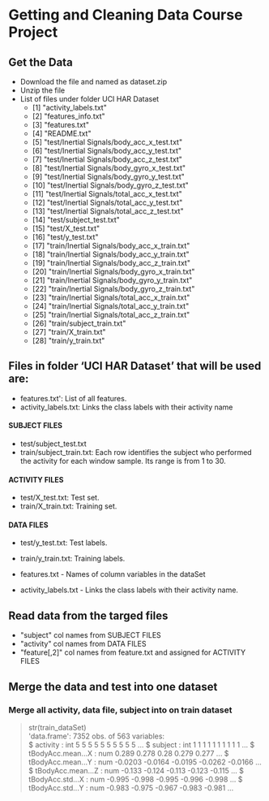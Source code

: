 # Getting and Cleaning Data Course Project

## Get the Data
* Download the file and named as dataset.zip
* Unzip the file
* List of files under folder UCI HAR Dataset
    + [1] "activity_labels.txt"                         
    + [2] "features_info.txt"                           
    + [3] "features.txt"                                
    + [4] "README.txt"                                  
    + [5] "test/Inertial Signals/body_acc_x_test.txt"   
    + [6] "test/Inertial Signals/body_acc_y_test.txt"   
    + [7] "test/Inertial Signals/body_acc_z_test.txt"   
    + [8] "test/Inertial Signals/body_gyro_x_test.txt"  
    + [9] "test/Inertial Signals/body_gyro_y_test.txt"  
    + [10] "test/Inertial Signals/body_gyro_z_test.txt"  
    + [11] "test/Inertial Signals/total_acc_x_test.txt"  
    + [12] "test/Inertial Signals/total_acc_y_test.txt"  
    + [13] "test/Inertial Signals/total_acc_z_test.txt"  
    + [14] "test/subject_test.txt"                       
    + [15] "test/X_test.txt"                             
    + [16] "test/y_test.txt"                             
    + [17] "train/Inertial Signals/body_acc_x_train.txt" 
    + [18] "train/Inertial Signals/body_acc_y_train.txt" 
    + [19] "train/Inertial Signals/body_acc_z_train.txt" 
    + [20] "train/Inertial Signals/body_gyro_x_train.txt"
    + [21] "train/Inertial Signals/body_gyro_y_train.txt"
    + [22] "train/Inertial Signals/body_gyro_z_train.txt"
    + [23] "train/Inertial Signals/total_acc_x_train.txt"
    + [24] "train/Inertial Signals/total_acc_y_train.txt"
    + [25] "train/Inertial Signals/total_acc_z_train.txt"
    + [26] "train/subject_train.txt"                     
    + [27] "train/X_train.txt"                           
    + [28] "train/y_train.txt"     

## Files in folder ‘UCI HAR Dataset’ that will be used are:
* features.txt': List of all features.
* activity_labels.txt: Links the class labels with their activity name

#### SUBJECT FILES
* test/subject_test.txt
* train/subject_train.txt: Each row identifies the subject who performed the activity for each window sample. Its range is from 1 to 30.

#### ACTIVITY FILES
* test/X_test.txt: Test set.
* train/X_train.txt: Training set.

#### DATA FILES
* test/y_test.txt: Test labels.
* train/y_train.txt: Training labels.

* features.txt - Names of column variables in the dataSet
* activity_labels.txt - Links the class labels with their activity name.

## Read data from the targed files
* "subject" col names from SUBJECT FILES
* "activity" col names from DATA FILES 
* "feature[,2]" col names from feature.txt and assigned for ACTIVITY FILES

## Merge the data and test into one dataset
### Merge all activity, data file, subject into on train dataset 
> str(train_dataSet)  
'data.frame':	7352 obs. of  563 variables:  
$ activity                            : int  5 5 5 5 5 5 5 5 5 5 ...
$ subject                             : int  1 1 1 1 1 1 1 1 1 1 ...
$ tBodyAcc.mean...X                   : num  0.289 0.278 0.28 0.279 0.277 ...
$ tBodyAcc.mean...Y                   : num  -0.0203 -0.0164 -0.0195 -0.0262 -0.0166 ...
$ tBodyAcc.mean...Z                   : num  -0.133 -0.124 -0.113 -0.123 -0.115 ...
 $ tBodyAcc.std...X                    : num  -0.995 -0.998 -0.995 -0.996 -0.998 ...
 $ tBodyAcc.std...Y                    : num  -0.983 -0.975 -0.967 -0.983 -0.981 ...
 



